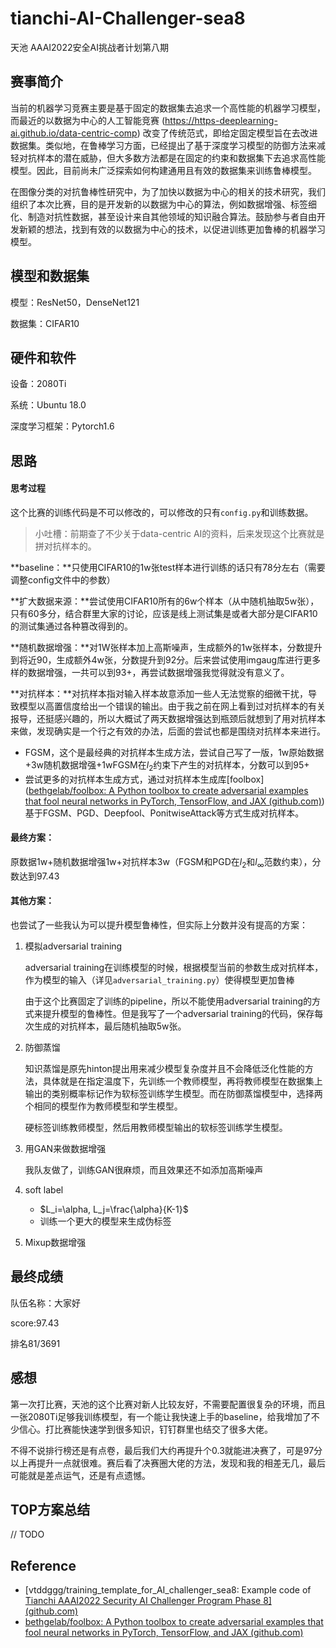 # tianchi-AI-Challenger-sea8

天池 AAAI2022安全AI挑战者计划第八期

## 赛事简介

当前的机器学习竞赛主要是基于固定的数据集去追求一个高性能的机器学习模型，而最近的以数据为中心的人工智能竞赛 (https://https-deeplearning-ai.github.io/data-centric-comp) 改变了传统范式，即给定固定模型旨在去改进数据集。类似地，在鲁棒学习方面，已经提出了基于深度学习模型的防御方法来减轻对抗样本的潜在威胁，但大多数方法都是在固定的约束和数据集下去追求高性能模型。因此，目前尚未广泛探索如何构建通用且有效的数据集来训练鲁棒模型。

在图像分类的对抗鲁棒性研究中，为了加快以数据为中心的相关的技术研究，我们组织了本次比赛，目的是开发新的以数据为中心的算法，例如数据增强、标签细化、制造对抗性数据，甚至设计来自其他领域的知识融合算法。鼓励参与者自由开发新颖的想法，找到有效的以数据为中心的技术，以促进训练更加鲁棒的机器学习模型。

## 模型和数据集

模型：ResNet50，DenseNet121

数据集：CIFAR10

## 硬件和软件

设备：2080Ti

系统：Ubuntu 18.0

深度学习框架：Pytorch1.6

## 思路

#### 思考过程

这个比赛的训练代码是不可以修改的，可以修改的只有`config.py`和训练数据。

> 小吐槽：前期查了不少关于data-centric AI的资料，后来发现这个比赛就是拼对抗样本的。

**baseline：**只使用CIFAR10的1w张test样本进行训练的话只有78分左右（需要调整config文件中的参数）

**扩大数据来源：**尝试使用CIFAR10所有的6w个样本（从中随机抽取5w张），只有60多分，结合群里大家的讨论，应该是线上测试集是或者大部分是CIFAR10的测试集通过各种篡改得到的。

**随机数据增强：**对1W张样本加上高斯噪声，生成额外的1w张样本，分数提升到将近90，生成额外4w张，分数提升到92分。后来尝试使用imgaug库进行更多样的数据增强，一共可以到93+，再尝试数据增强我觉得就没有意义了。

**对抗样本：**对抗样本指对输入样本故意添加一些人无法觉察的细微干扰，导致模型以高置信度给出一个错误的输出。由于我之前在网上看到过对抗样本的有关报导，还挺感兴趣的，所以大概试了两天数据增强达到瓶颈后就想到了用对抗样本来做，发现确实是一个行之有效的办法，后面的尝试也都是围绕对抗样本来进行。

- FGSM，这个是最经典的对抗样本生成方法，尝试自己写了一版，1w原始数据+3w随机数据增强+1wFGSM在$l_2$约束下产生的对抗样本，分数可以到95+
- 尝试更多的对抗样本生成方式，通过对抗样本生成库[foolbox]([bethgelab/foolbox: A Python toolbox to create adversarial examples that fool neural networks in PyTorch, TensorFlow, and JAX (github.com)](https://github.com/bethgelab/foolbox)) 基于FGSM、PGD、Deepfool、PonitwiseAttack等方式生成对抗样本。

#### **最终方案：**

原数据1w+随机数据增强1w+对抗样本3w（FGSM和PGD在$l_2$和$l_\infty$范数约束），分数达到97.43

#### 其他方案：

也尝试了一些我认为可以提升模型鲁棒性，但实际上分数并没有提高的方案：

1. 模拟adversarial training

   adversarial training在训练模型的时候，根据模型当前的参数生成对抗样本，作为模型的输入（详见`adversarial_training.py`）使得模型更加鲁棒

   由于这个比赛固定了训练的pipeline，所以不能使用adversarial training的方式来提升模型的鲁棒性。但是我写了一个adversarial training的代码，保存每次生成的对抗样本，最后随机抽取5w张。

2. 防御蒸馏

   知识蒸馏是原先hinton提出用来减少模型复杂度并且不会降低泛化性能的方法，具体就是在指定温度下，先训练一个教师模型，再将教师模型在数据集上输出的类别概率标记作为软标签训练学生模型。而在防御蒸馏模型中，选择两个相同的模型作为教师模型和学生模型。

   硬标签训练教师模型，然后用教师模型输出的软标签训练学生模型。

3. 用GAN来做数据增强

   我队友做了，训练GAN很麻烦，而且效果还不如添加高斯噪声

4. soft label

   - $L_i=\alpha, L_j=\frac{\alpha}{K-1}$
   - 训练一个更大的模型来生成伪标签

5. Mixup数据增强

## 最终成绩

队伍名称：大家好

score:97.43

排名81/3691

## 感想

第一次打比赛，天池的这个比赛对新人比较友好，不需要配置很复杂的环境，而且一张2080Ti足够我训练模型，有一个能让我快速上手的baseline，给我增加了不少信心。打比赛能快速学到很多知识，钉钉群里也结交了很多大佬。

不得不说排行榜还是有点卷，最后我们大约再提升个0.3就能进决赛了，可是97分以上再提升一点就很难。赛后看了决赛圈大佬的方法，发现和我的相差无几，最后可能就是差点运气，还是有点遗憾。

## TOP方案总结

// TODO

## Reference

- [vtddggg/training_template_for_AI_challenger_sea8: Example code of [Tianchi AAAI2022 Security AI Challenger Program Phase 8\] (github.com)](https://github.com/vtddggg/training_template_for_AI_challenger_sea8)
- [bethgelab/foolbox: A Python toolbox to create adversarial examples that fool neural networks in PyTorch, TensorFlow, and JAX (github.com)](https://github.com/bethgelab/foolbox)

